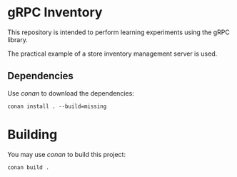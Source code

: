 # gRPC Inventory

This repository is intended to perform learning experiments using the gRPC library.

The practical example of a store inventory management server is used.

## Dependencies

Use *conan* to download the dependencies:

```
conan install . --build=missing
```

# Building

You may use *conan* to build this project:

```
conan build .
```
